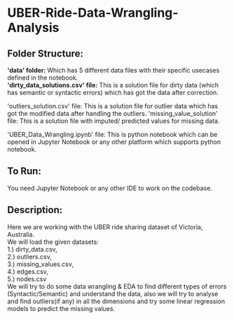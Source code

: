 # UBER-Ride-Data-Wrangling-Analysis

## Folder Structure:
  <b>'data' folder: </b> Which has 5 different data files with their specific usecases defined in the notebook. </br>
  <b>'dirty_data_solutions.csv' file:</b> This is a solution file for dirty data (which has semantic or syntactic errors) which has got the data after correction. </br>
  
  'outliers_solution.csv' file: This is a solution file for outlier data which has got the modified data after handling the outliers.
  'missing_value_solution' file: This is a solution file with imputed/ predicted values for missing data.
  
  'UBER_Data_Wrangling.ipynb' file: This is python notebook which can be opened in  Jupyter Notebook or any other platform which supports python notebook.
  
## To Run:
  You need Jupyter Notebook or any other IDE to work on the codebase.

## Description:
Here we are working with the UBER ride sharing dataset of Victoria, Australia. </br>
We will load the given datasets:  </br>
 1.) dirty_data.csv, </br>
 2.) outliers.csv, </br>
 3.) missing_values.csv, </br> 
 4.) edges.csv, </br>
 5.) nodes.csv </br>
We will try to do some data wrangling &amp; EDA to find different types of errors (Syntactic/Semantic) and understand the data, also we will try to analyse and find outliers(if any) in all the dimensions and try some linear regression models to predict the missing values.
